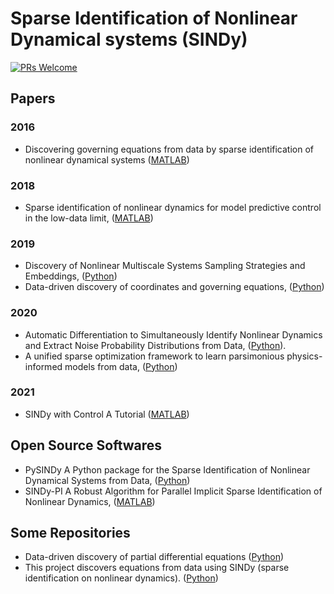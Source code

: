 # Sparse Identification of Nonlinear Dynamical systems (SINDy)

[![PRs Welcome](https://img.shields.io/badge/PRs-welcome-brightgreen.svg?style=flat-square)](http://makeapullrequest.com)


## Papers

### 2016
* Discovering governing equations from data by sparse identification of nonlinear dynamical systems ([MATLAB](aculty.washington.edu/sbrunton/sparsedynamics.zip))

### 2018
* Sparse identification of nonlinear dynamics for model predictive control in the low-data limit, ([MATLAB](https://github.com/eurika-kaiser/SINDY-MPC))

### 2019
* Discovery of Nonlinear Multiscale Systems Sampling Strategies and Embeddings, ([Python](https://github.com/kpchamp/MultiscaleDiscovery))
* Data-driven discovery of coordinates and governing equations, ([Python](https://github.com/kpchamp/SindyAutoencoders))


### 2020
* Automatic Differentiation to Simultaneously Identify Nonlinear Dynamics and Extract Noise Probability Distributions from Data, ([Python](https://github.com/dynamicslab/modified-SINDy)).
* A unified sparse optimization framework to learn parsimonious physics-informed models from data, ([Python](https://github.com/kpchamp/SINDySR3))

### 2021
* SINDy with Control A Tutorial ([MATLAB](https://github.com/urban-fasel/SEIR_SINDY_MPC))


## Open Source Softwares
* PySINDy A Python package for the Sparse Identification of Nonlinear Dynamical Systems from Data, ([Python](https://github.com/dynamicslab/pysindy))
* SINDy-PI A Robust Algorithm for Parallel Implicit Sparse Identification of Nonlinear Dynamics, ([MATLAB](https://github.com/dynamicslab/SINDy-PI))


## Some Repositories
* Data-driven discovery of partial differential equations ([Python](https://github.com/snagcliffs/PDE-FIND))
* This project discovers equations from data using SINDy (sparse identification on nonlinear dynamics). ([Python](https://github.com/bstollnitz/sindy))

